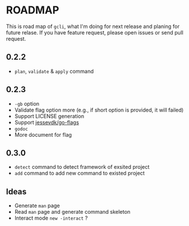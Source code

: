 # ROADMAP

This is road map of `gcli`, what I'm doing for next release and planing for future relase. If you have feature request, please open issues or send pull request. 

## 0.2.2

- `plan`, `validate` & `apply` command

## 0.2.3

- `-gb` option
- Validate flag option more (e.g., if short option is provided, it will failed)
- Support LICENSE generation
- Support [jessevdk/go-flags](https://github.com/jessevdk/go-flags)
- `godoc`
- More document for flag

## 0.3.0

- `detect` command to detect framework of exsited project
- `add` command to add new command to existed project

## Ideas

- Generate `man` page 
- Read `man` page and generate command skeleton 
- Interact mode `new -interact` ?
